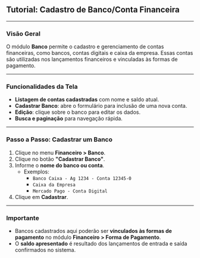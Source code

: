 ## Tutorial: Cadastro de Banco/Conta Financeira

---

### Visão Geral

O módulo **Banco** permite o cadastro e gerenciamento de contas financeiras, como bancos, contas digitais e caixa da empresa. Essas contas são utilizadas nos lançamentos financeiros e vinculadas às formas de pagamento.

---

### Funcionalidades da Tela

- **Listagem de contas cadastradas** com nome e saldo atual.
- **Cadastrar Banco**: abre o formulário para inclusão de uma nova conta.
- **Edição**: clique sobre o banco para editar os dados.
- **Busca e paginação** para navegação rápida.

---

### Passo a Passo: Cadastrar um Banco

1. Clique no menu **Financeiro > Banco**.
2. Clique no botão **"Cadastrar Banco"**.
3. Informe o **nome do banco ou conta**.
   - Exemplos:
     - `Banco Caixa - Ag 1234 - Conta 12345-0`
     - `Caixa da Empresa`
     - `Mercado Pago - Conta Digital`
4. Clique em **Cadastrar**.

---

### Importante

- Bancos cadastrados aqui poderão ser **vinculados às formas de pagamento** no módulo **Financeiro > Forma de Pagamento**.
- O **saldo apresentado** é resultado dos lançamentos de entrada e saída confirmados no sistema.
